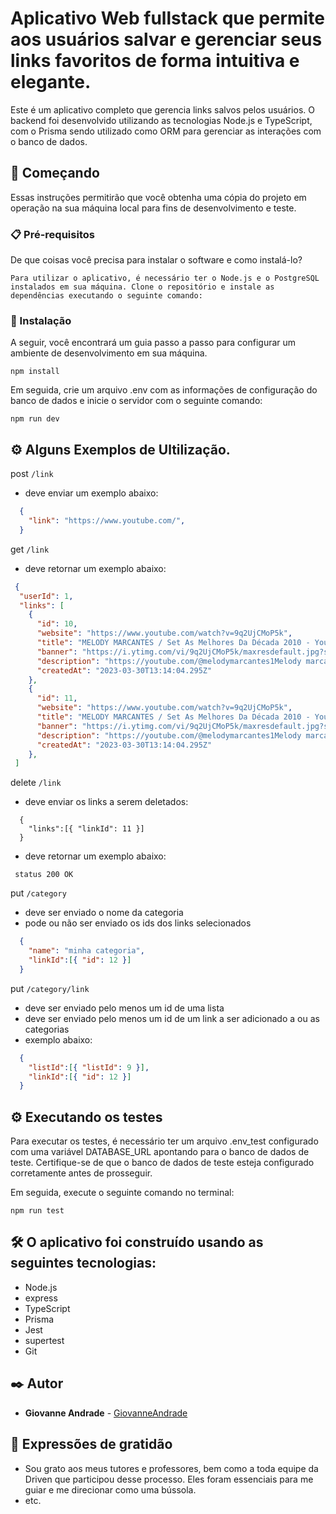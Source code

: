 # Aplicativo Web fullstack que permite aos usuários salvar e gerenciar seus links favoritos de forma intuitiva e elegante.

Este é um aplicativo completo que gerencia links salvos pelos usuários. O backend foi desenvolvido utilizando as tecnologias Node.js e TypeScript, com o Prisma sendo utilizado como ORM para gerenciar as interações com o banco de dados.

## 🚀 Começando

Essas instruções permitirão que você obtenha uma cópia do projeto em operação na sua máquina local para fins de desenvolvimento e teste.

### 📋 Pré-requisitos

De que coisas você precisa para instalar o software e como instalá-lo?

```
Para utilizar o aplicativo, é necessário ter o Node.js e o PostgreSQL instalados em sua máquina. Clone o repositório e instale as dependências executando o seguinte comando:
```

### 🔧 Instalação

A seguir, você encontrará um guia passo a passo para configurar um ambiente de desenvolvimento em sua máquina.

```
npm install
```

Em seguida, crie um arquivo .env com as informações de configuração do banco de dados e inicie o servidor com o seguinte comando:

```
npm run dev
```

## ⚙️ Alguns Exemplos de Ultilização.

 post `/link`

- deve enviar um exemplo abaixo:

```json
  {
    "link": "https://www.youtube.com/",
  }

```
 get `/link`

- deve retornar um exemplo abaixo:

```json
 {
  "userId": 1,
  "links": [
    {
      "id": 10,
      "website": "https://www.youtube.com/watch?v=9q2UjCMoP5k",
      "title": "MELODY MARCANTES / Set As Melhores Da Década 2010 - YouTube",
      "banner": "https://i.ytimg.com/vi/9q2UjCMoP5k/maxresdefault.jpg?sqp=-oaymwEmCIAKENAF8quKqQMa8AEB-AH0CYAC0AWKAgwIABABGB4gWyh_MA8=&rs=AOn4CLCucRqDwtNFQ8fhFzBGiWHkFoKWuQ",
      "description": "https://youtube.com/@melodymarcantes1Melody marcantesManu Batidão Banda Ar15Bruno e Trio Banda 007Banda Os BrotherMelody Sad Melody Sad Melody Marcantes, Mel...",
      "createdAt": "2023-03-30T13:14:04.295Z"
    },
    {
      "id": 11,
      "website": "https://www.youtube.com/watch?v=9q2UjCMoP5k",
      "title": "MELODY MARCANTES / Set As Melhores Da Década 2010 - YouTube",
      "banner": "https://i.ytimg.com/vi/9q2UjCMoP5k/maxresdefault.jpg?sqp=-oaymwEmCIAKENAF8quKqQMa8AEB-AH0CYAC0AWKAgwIABABGB4gWyh_MA8=&rs=AOn4CLCucRqDwtNFQ8fhFzBGiWHkFoKWuQ",
      "description": "https://youtube.com/@melodymarcantes1Melody marcantesManu Batidão Banda Ar15Bruno e Trio Banda 007Banda Os BrotherMelody Sad Melody Sad Melody Marcantes, Mel...",
      "createdAt": "2023-03-30T13:14:04.295Z"
    },
 ]

```

 delete `/link`
- deve enviar os links a serem deletados:

```jason
  { 
    "links":[{ "linkId": 11 }]
  }
```
- deve retornar um exemplo abaixo:

```
 status 200 OK
```


 put `/category`
- deve ser enviado o nome da categoria
- pode ou não ser enviado os ids dos links selecionados

```json
  {
    "name": "minha categoria",
    "linkId":[{ "id": 12 }]
  }
```

put `/category/link`
- deve ser enviado pelo menos um id de uma lista
- deve ser enviado pelo menos um id de um link a ser adicionado a ou as categorias
- exemplo abaixo:

```json
  {
    "listId":[{ "listId": 9 }],
    "linkId":[{ "id": 12 }]
  }
```

## ⚙️ Executando os testes

Para executar os testes, é necessário ter um arquivo .env_test configurado com uma variável DATABASE_URL apontando para o banco de dados de teste. Certifique-se de que o banco de dados de teste esteja configurado corretamente antes de prosseguir.

Em seguida, execute o seguinte comando no terminal:

```
npm run test
```

## 🛠️ O aplicativo foi construído usando as seguintes tecnologias:

- Node.js
- express
- TypeScript
- Prisma
- Jest
- supertest
- Git

## ✒️ Autor

- **Giovanne Andrade** - [GiovanneAndrade](https://github.com/GiovanneAndrade)

## 🎁 Expressões de gratidão

- Sou grato aos meus tutores e professores, bem como a toda equipe da Driven que participou desse processo. Eles foram essenciais para me guiar e me direcionar como uma bússola.
- etc.

